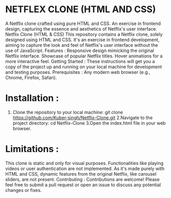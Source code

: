  # NETFLEX CLONE (HTML AND CSS)
 A Netflix clone crafted using pure HTML and CSS. An exercise in frontend design, capturing the essence and aesthetics of Netflix's user
 interface.
 Netflix Clone (HTML & CSS)
 This repository contains a Netflix clone, solely designed using HTML and CSS. It's an exercise in frontend development, aiming to
 capture the look and feel of Netflix's user interface without the use of JavaScript.
 Features :
 Responsive design mimicking the original Netflix interface. Showcase of popular Netflix titles. Hover animations for a more interactive
 feel.
 Getting Started : These instructions will get you a copy of the project up and running on your local machine for development and
 testing purposes.
 Prerequisites : Any modern web browser (e.g., Chrome, Firefox, Safari).
# Installation :
 1. Clone the repository to your local machine:
 git clone 
https://github.com/Kuber-singh/Netflix-Clone.git
 2.Navigate to the project directory:
 cd Netflix-Clone
 3.Open the index.html file in your web browser.
# Limitations :
 This clone is static and only for visual purposes. Functionalities like playing videos or user authentication are not implemented. As it's
 made purely with HTML and CSS, dynamic features from the original Netflix, like carousel sliders, are not present.
 Contributing : Contributions are welcome! Please feel free to submit a pull request or open an issue to discuss any potential changes
 or fixes. 
